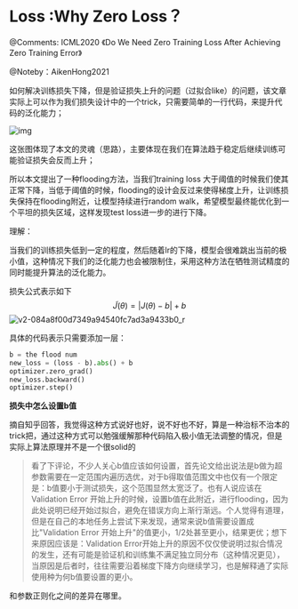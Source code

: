 # Loss :Why Zero Loss？

@Comments: ICML2020 《Do We Need Zero Training Loss After Achieving Zero Training Error》

@Noteby：AikenHong2021

如何解决训练损失下降，但是验证损失上升的问题（过拟合like）的问题，该文章实际上可以作为我们损失设计中的一个trick，只需要简单的一行代码，来提升代码的泛化能力；

![img](https://gitee.com/Aiken97/markdown-image/raw/master/img/20211026211602.png)

这张图体现了本文的灵魂（思路），主要体现在我们在算法趋于稳定后继续训练可能验证损失会反而上升；

所以本文提出了一种flooding方法，当我们training loss 大于阈值的时候我们使其正常下降，当低于阈值的时候，flooding的设计会反过来使得梯度上升，让训练损失保持在flooding附近，让模型持续进行random walk，希望模型最终能优化到一个平坦的损失区域，这样发现test loss进一步的进行下降。

理解：

当我们的训练损失低到一定的程度，然后随着lr的下降，模型会很难跳出当前的极小值，这种情况下我们的泛化能力也会被限制住，采用这种方法在牺牲测试精度的同时能提升算法的泛化能力。

损失公式表示如下
$$
\widetilde{J}(\theta) = |J(\theta) - b| +b
$$
![v2-084a8f00d7349a94540fc7ad3a9433b0_r](https://gitee.com/Aiken97/markdown-image/raw/master/img/20211027104636.jpg)

具体的代码表示只需要添加一层：

```python
b = the flood num 
new_loss = (loss - b).abs() + b
optimizer.zero_grad()
new_loss.backward()
optimizer.step()
```

**损失中怎么设置b值**

摘自知乎回答，我觉得这种方式说好也好，说不好也不好，算是一种治标不治本的trick把，通过这种方式可以勉强缓解那种代码陷入极小值无法调整的情况，但是实际上算法原理并不是一个很solid的

> 看了下评论，不少人关心b值应该如何设置，首先论文给出说法是b做为超参数需要在一定范围内遍历选优，对于b得取值范围文中也仅有一个限定是：b值要小于测试损失，这个范围显然太宽泛了。也有人说应该在Validation Error 开始上升的时候，设置b值在此附近，进行flooding，因为此处说明已经开始过拟合，避免在错误方向上渐行渐远。个人觉得有道理，但是在自己的本地任务上尝试下来发现，通常来说b值需要设置成比"Validation Error 开始上升"的值更小，1/2处甚至更小，结果更优；想下来原因应该是：Validation Error开始上升的原因不仅仅使说明过拟合情况的发生，还有可能是验证机和训练集不满足独立同分布（这种情况更见），当原因是后者时，往往需要沿着梯度下降方向继续学习，也是解释通了实际使用种为何b值要设置的更小。

和参数正则化之间的差异在哪里。